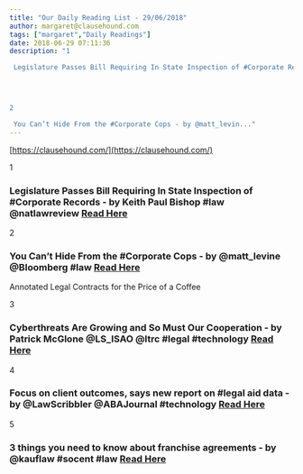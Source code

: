 ```yaml
---
title: "Our Daily Reading List - 29/06/2018"
author: margaret@clausehound.com
tags: ["margaret","Daily Readings"]
date: 2018-06-29 07:11:36
description: "1

 Legislature Passes Bill Requiring In State Inspection of #Corporate Records - by Keith Paul Bishop #law @natlawreview Read Here

 


2

 You Can’t Hide From the #Corporate Cops - by @matt_levin..."
---
```


[https://clausehound.com/](https://clausehound.com/)

1

###  Legislature Passes Bill Requiring In State Inspection of #Corporate Records - by Keith Paul Bishop #law @natlawreview [Read Here](https://www.natlawreview.com/article/legislature-passes-bill-requiring-state-inspection-corporate-records)

 

2

###  You Can’t Hide From the #Corporate Cops - by @matt_levine @Bloomberg #law [Read Here](https://www.bloomberg.com/view/articles/2018-06-21/you-can-t-hide-from-the-corporate-cops)

Annotated Legal Contracts
for the Price of a Coffee

3

###  Cyberthreats Are Growing and So Must Our Cooperation - by Patrick McGlone @LS_ISAO @ltrc #legal #technology [Read Here](http://www.lawtechnologytoday.org/2018/06/cyberthreats-are-growing/)

 

4

###  Focus on client outcomes, says new report on #legal aid data - by @LawScribbler @ABAJournal #technology [Read Here](http://www.abajournal.com/news/article/focus_on_client_outcomes_says_new_report_on_legal_aid_data)

 

5

###  3 things you need to know about franchise agreements - by @kauflaw #socent #law  [Read Here](https://www.kauflaw.net/blog/2018/06/3-things-you-need-to-know-about-franchise-agreements.shtml)

 